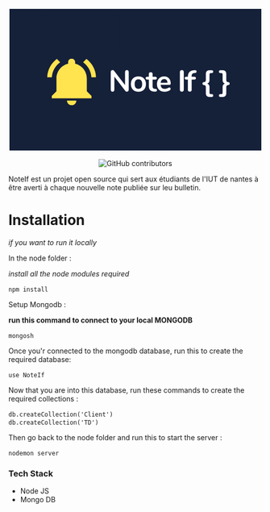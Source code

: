 
<div align="center">

![Note If { }](extension/img/logo_noteIf_banner.png)

![GitHub contributors](https://img.shields.io/github/contributors/PolLamothe/NoteIf?style=for-the-badge&logo=github&labelColor=%23152039&color=%23ffe34f)
</div>

NoteIf est un projet open source qui sert aux étudiants de l'IUT de nantes à être averti à chaque nouvelle note publiée sur leu bulletin.

# Installation
*if you want to run it locally*

In the node folder :

*install all the node modules required*
```
npm install
```

Setup Mongodb :

**run this command to connect to your local MONGODB**
```
mongosh
```
Once you'r connected to the mongodb database, run this to create the required database:
```
use NoteIf
```
Now that you are into this database, run these commands to create the required collections :
```
db.createCollection('Client')
db.createCollection('TD')
```

Then go back to the node folder and run this to start the server :
```
nodemon server
```

### Tech Stack
+ Node JS
+ Mongo DB